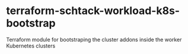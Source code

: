 # terraform-schtack-workload-k8s-bootstrap
Terraform module for bootstraping the cluster addons inside the worker Kubernetes clusters
